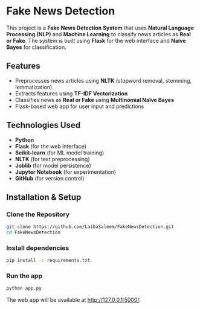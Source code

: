 # Fake News Detection

This project is a **Fake News Detection System** that uses **Natural Language Processing (NLP)** and **Machine Learning** to classify news articles as **Real or Fake**. The system is built using **Flask** for the web interface and **Naïve Bayes** for classification.

## Features
- Preprocesses news articles using **NLTK** (stopword removal, stemming, lemmatization)
- Extracts features using **TF-IDF Vectorization**
- Classifies news as **Real or Fake** using **Multinomial Naïve Bayes**
- Flask-based web app for user input and predictions

## Technologies Used
- **Python**
- **Flask** (for the web interface)
- **Scikit-learn** (for ML model training)
- **NLTK** (for text preprocessing)
- **Joblib** (for model persistence)
- **Jupyter Notebook** (for experimentation)
- **GitHub** (for version control)

## Installation & Setup
### Clone the Repository
```sh
git clone https://github.com/LaibaSaleem/FakeNewsDetection.git
cd FakeNewsDetection
```

### Install dependencies
```sh
pip install -r requirements.txt
```  

### Run the app
```sh
python app.py
```
The web app will be available at http://127.0.0.1:5000/.
